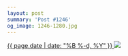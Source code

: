 ```yaml
---
layout: post
summary: 'Post #1246'
og_image: 1246-1280.jpg
---
```


<p>
 <time>
  <a href="/1246">
   {{ page.date | date: "%B %-d, %Y" }}
  </a>
 </time>
 <a href="/1246">
  <img data-taken="12/6/2020" sizes="(min-width: 700px) 50vw, calc(100vw - 2rem)" src="{{ site.assets_url }}/1246-640.jpg" srcset="{{ site.assets_url }}/1246-320.jpg 320w, {{ site.assets_url }}/1246-640.jpg 640w, {{ site.assets_url }}/1246-960.jpg 960w, {{ site.assets_url }}/1246-1280.jpg 1280w"/>
 </a>
</p>
